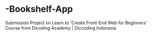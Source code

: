 # -Bookshelf-App
Submission Project on Learn to 'Create Front-End Web for Beginners' Course from Dicoding Academy | Diccoding Indonesia
